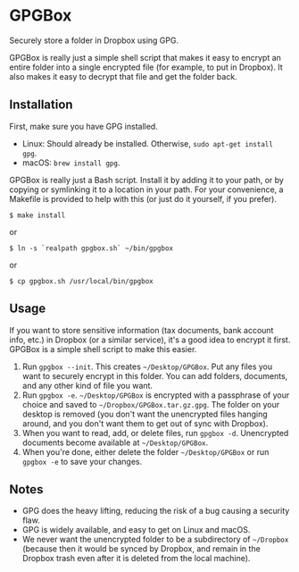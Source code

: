 # GPGBox

Securely store a folder in Dropbox using GPG.

GPGBox is really just a simple shell script that makes it easy to encrypt an
entire folder into a single encrypted file (for example, to put in Dropbox). It
also makes it easy to decrypt that file and get the folder back.

## Installation

First, make sure you have GPG installed.

 * Linux: Should already be installed. Otherwise, `sudo apt-get install gpg`.
 * macOS: `brew install gpg`.

GPGBox is really just a Bash script. Install it by adding it to your path, or by
copying or symlinking it to a location in your path. For your convenience, a
Makefile is provided to help with this (or just do it yourself, if you prefer).

    $ make install

or

    $ ln -s `realpath gpgbox.sh` ~/bin/gpgbox

or

    $ cp gpgbox.sh /usr/local/bin/gpgbox

## Usage

If you want to store sensitive information (tax documents, bank account info,
etc.) in Dropbox (or a similar service), it's a good idea to encrypt it first.
GPGBox is a simple shell script to make this easier.

 1. Run `gpgbox --init`. This creates `~/Desktop/GPGBox`. Put any files you want
    to securely encrypt in this folder. You can add folders, documents, and any
    other kind of file you want.
 2. Run `gpgbox -e`. `~/Desktop/GPGBox` is encrypted with a passphrase of your
    choice and saved to `~/Dropbox/GPGBox.tar.gz.gpg`. The folder on your
    desktop is removed (you don't want the unencrypted files hanging around, and
    you don't want them to get out of sync with Dropbox).
 3. When you want to read, add, or delete files, run `gpgbox -d`. Unencrypted
    documents become available at `~/Desktop/GPGBox`.
 4. When you're done, either delete the folder `~/Desktop/GPGBox` or run `gpgbox
    -e` to save your changes.

## Notes

 * GPG does the heavy lifting, reducing the risk of a bug causing a security
   flaw.
 * GPG is widely available, and easy to get on Linux and macOS.
 * We never want the unencrypted folder to be a subdirectory of `~/Dropbox`
   (because then it would be synced by Dropbox, and remain in the Dropbox trash
   even after it is deleted from the local machine).

